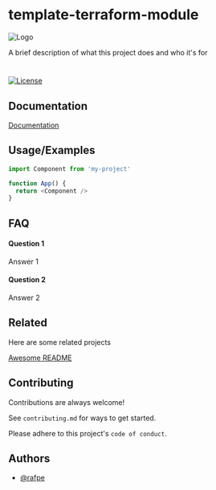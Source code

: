 # template-terraform-module

![Logo](https://img.raftech.nl/white_logo_color1_background.png)

A brief description of what this project does and who it's for



#
[![License](https://img.shields.io/github/license/raftechnl/terrafile)](./LICENSE)


## Documentation

[Documentation](https://linktodocumentation)

    
## Usage/Examples

```javascript
import Component from 'my-project'

function App() {
  return <Component />
}
```


## FAQ

#### Question 1

Answer 1

#### Question 2

Answer 2


## Related

Here are some related projects

[Awesome README](https://github.com/rafpe)


## Contributing

Contributions are always welcome!

See `contributing.md` for ways to get started.

Please adhere to this project's `code of conduct`.


## Authors

- [@rafpe](https://www.github.com/rafpe)

